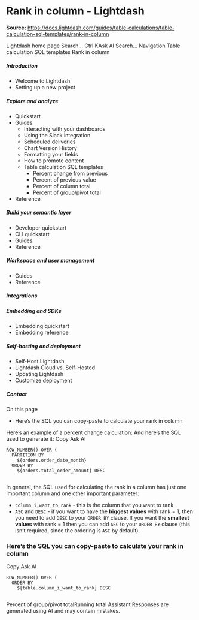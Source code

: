 # Rank in column - Lightdash

**Source:** https://docs.lightdash.com/guides/table-calculations/table-calculation-sql-templates/rank-in-column

Lightdash home page
Search...
Ctrl KAsk AI
Search...
Navigation
Table calculation SQL templates
Rank in column
##### Introduction
  * Welcome to Lightdash
  * Setting up a new project


##### Explore and analyze
  * Quickstart
  * Guides
    * Interacting with your dashboards
    * Using the Slack integration
    * Scheduled deliveries
    * Chart Version History
    * Formatting your fields
    * How to promote content
    * Table calculation SQL templates
      * Percent change from previous
      * Percent of previous value
      * Percent of column total
      * Percent of group/pivot total
  * Reference


##### Build your semantic layer
  * Developer quickstart
  * CLI quickstart
  * Guides
  * Reference


##### Workspace and user management
  * Guides
  * Reference


##### Integrations


##### Embedding and SDKs
  * Embedding quickstart
  * Embedding reference


##### Self-hosting and deployment
  * Self-Host Lightdash
  * Lightdash Cloud vs. Self-Hosted
  * Updating Lightdash
  * Customize deployment


##### Contact


On this page
  * Here’s the SQL you can copy-paste to calculate your rank in column


Here’s an example of a percent change calculation: And here’s the SQL used to generate it:
Copy
Ask AI
```
ROW_NUMBER() OVER (
  PARTITION BY
    ${orders.order_date_month}
  ORDER BY
    ${orders.total_order_amount} DESC


```

In general, the SQL used for calculating the rank in a column has just one important column and one other important parameter:
  * `column_i_want_to_rank` - this is the column that you want to rank
  * `ASC` and `DESC` - if you want to have the **biggest values** with rank = 1, then you need to add `DESC` to your `ORDER BY` clause. If you want the **smallest values** with rank = 1 then you can add `ASC` to your `ORDER BY` clause (this isn’t required, since the ordering is `ASC` by default).


###  Here’s the SQL you can copy-paste to calculate your rank in column
Copy
Ask AI
```
ROW_NUMBER() OVER (
  ORDER BY
    ${table.column_i_want_to_rank} DESC


```

Percent of group/pivot totalRunning total
Assistant
Responses are generated using AI and may contain mistakes.



